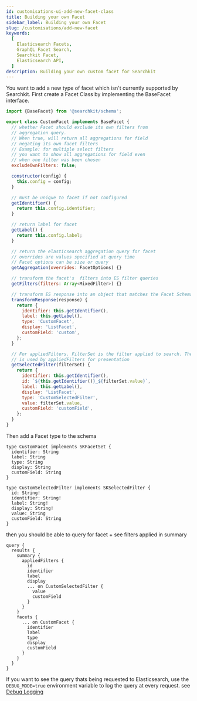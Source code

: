 ```yaml
---
id: customisations-ui-add-new-facet-class
title: Building your own Facet
sidebar_label: Building your own Facet
slug: /customisations/add-new-facet
keywords:
  [
    Elasticsearch Facets,
    GraphQL Facet Search,
    Searchkit Facet,
    Elasticsearch API,
  ]
description: Building your own custom facet for Searchkit
---
```


You want to add a new type of facet which isn't currently supported by Searchkit. First create a Facet Class by implementing the BaseFacet interface.

```javascript
import {BaseFacet} from '@searchkit/schema';

export class CustomFacet implements BaseFacet {
  // whether Facet should exclude its own filters from
  // aggregation query.
  // When true, will return all aggregations for field
  // negating its own facet filters
  // Example: for multiple select filters
  // you want to show all aggregations for field even
  // when one filter was been chosen
  excludeOwnFilters: false;

  constructor(config) {
    this.config = config;
  }

  // must be unique to facet if not configured
  getIdentifier() {
    return this.config.identifier;
  }

  // return label for facet
  getLabel() {
    return this.config.label;
  }

  // return the elasticsearch aggregation query for facet
  // overrides are values specified at query time
  // Facet options can be size or query
  getAggregation(overrides: FacetOptions) {}

  // transform the facet's  filters into ES filter queries
  getFilters(filters: Array<MixedFilter>) {}

  // transform ES response into an object that matches the Facet Schema type
  transformResponse(response) {
    return {
      identifier: this.getIdentifier(),
      label: this.getLabel(),
      type: 'CustomFacet',
      display: 'ListFacet',
      customField: 'custom',
    };
  }

  // For appliedFilters. FilterSet is the filter applied to search. The return object
  // is used by appliedFilters for presentation
  getSelectedFilter(filterSet) {
    return {
      identifier: this.getIdentifier(),
      id: `${this.getIdentifier()}_${filterSet.value}`,
      label: this.getLabel(),
      display: 'ListFacet',
      type: 'CustomSelectedFilter',
      value: filterSet.value,
      customField: 'customField',
    };
  }
}
```

Then add a Facet type to the schema

```gql
type CustomFacet implements SKFacetSet {
  identifier: String
  label: String
  type: String
  display: String
  customField: String
}

type CustomSelectedFilter implements SKSelectedFilter {
  id: String!
  identifier: String!
  label: String!
  display: String!
  value: String
  customField: String
}
```

then you should be able to query for facet + see filters applied in summary

```gql
query {
  results {
    summary {
      appliedFilters {
        id
        identifier
        label
        display
        ... on CustomSelectedFilter {
          value
          customField
        }
      }
    }
    facets {
      ... on CustomFacet {
        identifier
        label
        type
        display
        customField
      }
    }
  }
}
```

If you want to see the query thats being requested to Elasticsearch, use the `DEBUG_MODE=true` environment variable to log the query at every request. see [Debug Logging](https://searchkit.co/docs/customisations/server-logging#query-logging)
